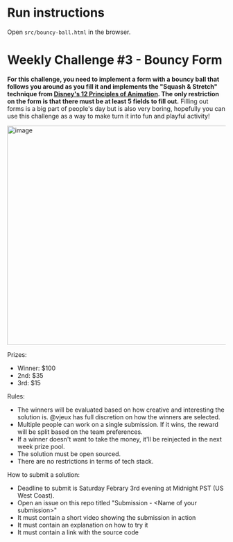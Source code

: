 # Run instructions

Open `src/bouncy-ball.html` in the browser.

# Weekly Challenge #3 - Bouncy Form

**For this challenge, you need to implement a form with a bouncy ball that follows you around as you fill it and implements the "Squash & Stretch" technique from [Disney's 12 Principles of Animation](https://en.wikipedia.org/wiki/Twelve_basic_principles_of_animation). The only restriction on the form is that there must be at least 5 fields to fill out.** Filling out forms is a big part of people's day but is also very boring, hopefully you can use this challenge as a way to make turn it into fun and playful activity!

<img width="506" alt="image" src="https://github.com/vjeux/weekly-challenge-3-bouncy-form/assets/197597/e17f7e1e-ffdf-4a75-bf72-6490f6a4b474">

Prizes:
* Winner: $100
* 2nd: $35
* 3rd: $15

Rules:
* The winners will be evaluated based on how creative and interesting the solution is. @vjeux has full discretion on how the winners are selected.
* Multiple people can work on a single submission. If it wins, the reward will be split based on the team preferences.
* If a winner doesn't want to take the money, it'll be reinjected in the next week prize pool.
* The solution must be open sourced.
* There are no restrictions in terms of tech stack.

How to submit a solution:
* Deadline to submit is Saturday Febrary 3rd evening at Midnight PST (US West Coast).
* Open an issue on this repo titled "Submission - &lt;Name of your submission&gt;"
* It must contain a short video showing the submission in action
* It must contain an explanation on how to try it
* It must contain a link with the source code
